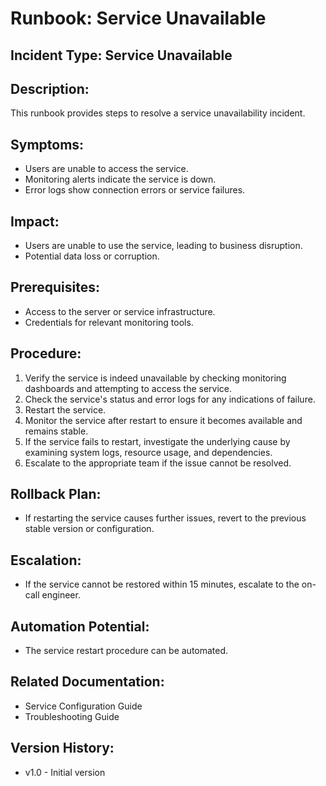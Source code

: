 # Runbook: Service Unavailable

## Incident Type: Service Unavailable

## Description:
This runbook provides steps to resolve a service unavailability incident.

## Symptoms:
*   Users are unable to access the service.
*   Monitoring alerts indicate the service is down.
*   Error logs show connection errors or service failures.

## Impact:
*   Users are unable to use the service, leading to business disruption.
*   Potential data loss or corruption.

## Prerequisites:
*   Access to the server or service infrastructure.
*   Credentials for relevant monitoring tools.

## Procedure:
1.  Verify the service is indeed unavailable by checking monitoring dashboards and attempting to access the service.
2.  Check the service's status and error logs for any indications of failure.
3.  Restart the service.
4.  Monitor the service after restart to ensure it becomes available and remains stable.
5.  If the service fails to restart, investigate the underlying cause by examining system logs, resource usage, and dependencies.
6.  Escalate to the appropriate team if the issue cannot be resolved.

## Rollback Plan:
*   If restarting the service causes further issues, revert to the previous stable version or configuration.

## Escalation:
*   If the service cannot be restored within 15 minutes, escalate to the on-call engineer.

## Automation Potential:
*   The service restart procedure can be automated.

## Related Documentation:
*   Service Configuration Guide
*   Troubleshooting Guide

## Version History:
*   v1.0 - Initial version